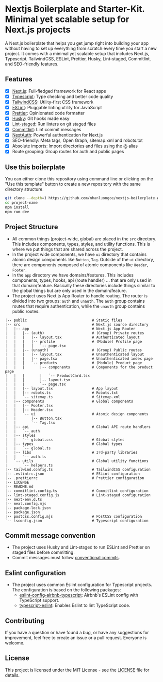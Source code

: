 # Nextjs Boilerplate and Starter-Kit. Minimal yet scalable setup for Next.js projects

A Next.js boilerplate that helps you get jump right into building your app without having to set up everything from scratch every time you start a new project. It comes with a minimal yet scalable setup that includes Next.js, Typescript, TailwindCSS, ESLint, Prettier, Husky, Lint-staged, Commitlint, and SEO-friendly features.

## Features

- [x] [Next.js](https://nextjs.org): Full-fledged framework for React apps
- [x] [Typescript](https://typescriptlang.org): Type checking and better code quality
- [x] [TailwindCSS](https://tailwindcss.com/): Utility-first CSS framework
- [x] [ESLint](https://eslint.org): Pluggable linting utility for JavaScript
- [x] [Prettier](https://prettier.io): Opinionated code formatter
- [x] [Husky](https://typicode.github.io/husky): Git hooks made easy
- [x] [Lint-staged](https://github.com/lint-staged/lint-staged): Run linters on git staged files
- [x] [Commitlint](https://commitlint.js.org/): Lint commit messages
- [x] [NextAuth](https://authjs.dev/): Powerful authentication for Next.js
- [x] SEO-friendly: Meta tags, Open Graph, sitemap.xml and robots.txt
- [x] Absolute imports: Import directories and files using the @ alias
- [x] Route grouping: Group routes for auth and public pages

## Use this boilerplate

You can either clone this repository using command line or clicking on the "Use this template" button to create a new repository with the same directory structure.

```sh
git clone --depth=1 https://github.com/nhanluongoe/nextjs-boilerplate.git project-name
cd project-name
npm install
npm run dev
```

## Project Structure

- All common things (project-wide, global) are placed in the `src` directory. This includes components, types, styles, and utility functions. This is where we put things that are shared across the project.
- In the project wide components, we have `ui` directory that contains atomic design components like `Button`, `Tag`. Outside of the `ui` directory, there are components composed of atomic components like `Header`, `Footer`.
- In the `app` directory we have domains/features. This includes components, types, hooks, api (route handler) ... that are only used in that domain/feature. Basically these directories include things similar to the global things but are only used in the domain/feature.
- The project uses Next.js App Router to handle routing. The router is divided into two groups: `auth` and `unauth`. The `auth` group contains routes that require authentication, while the `unauth` group contains public routes.

```
|-- public                              # Static files
|-- src                                 # Next.js source directory
|   |-- app                             # Next.js App Router
|   |   |-- (auth)                      # (Group) Private routes
|   |   |   |-- layout.tsx              # Authenticated layout
|   |   |   |-- profile                 # (Module) Profile page
|   |   |   |   `-- page.tsx
|   |   |-- (unauth)                    # (Group) Public routes
|   |   |   |-- layout.tsx              # Unauthenticated layout
|   |   |   |-- page.tsx                # Unauthenticated index page
|   |   |   `-- products                # (Module) Product page
|   |   |       |-- components          # Components for the product page
|   |   |       |   `-- ProductCard.tsx
|   |   |       |-- layout.tsx
|   |   |       `-- page.tsx
|   |   |-- layout.tsx                  # App layout
|   |   |-- robots.ts                   # Robots.txt
|   |   `-- sitemap.ts                  # Sitemap.xml
|   |-- components                      # Global components
|   |   |-- Footer.tsx
|   |   |-- Header.tsx
|   |   `-- ui                          # Atomic design components
|   |       |-- Button.tsx
|   |       `-- Tag.tsx
|   |-- api                             # Global API route handlers
|   |   `-- auth
|   |-- styles
|   |   `-- global.css                  # Global styles
|   |-- types                           # Global types
|   |   `-- global.ts
|   |-- libs                            # 3rd-party libraries
|   |   `-- auth.ts
|   `-- utils                           # Global utility functions
|       `-- helpers.ts
|-- tailwind.config.ts                  # TailwindCSS configuration
|-- .eslintrc.json                      # ESLint configuration
|-- .prettierrc                         # Prettier configuration
|-- LICENSE
|-- README.md
|-- commitlint.config.ts                # Commitlint configuration
|-- lint-staged.config.js               # Lint-staged configuration
|-- next-env.d.ts
|-- next.config.mjs
|-- package-lock.json
|-- package.json
|-- postcss.config.mjs                  # PostCSS configuration
`-- tsconfig.json                       # Typescript configuration
```

## Commit message convention

- The project uses Husky and Lint-staged to run ESLint and Prettier on staged files before committing.
- Commit messages must follow [conventional commits](https://www.conventionalcommits.org/en/v1.0.0/).

## Eslint configuration

- The project uses common Eslint configuration for Typescript projects. The configuration is based on the following packages:
  - [eslint-config-airbnb-typescript](https://www.npmjs.com/package/eslint-config-airbnb-typescript): Airbnb's ESLint config with TypeScript support.
  - [typescript-eslint](https://typescript-eslint.io/): Enables Eslint to lint TypeScript code.

## Contributing

If you have a question or have found a bug, or have any suggestions for improvement, feel free to create an issue or a pull request. Everyone is welcome.

## License

This project is licensed under the MIT License - see the [LICENSE](LICENSE) file for details.
